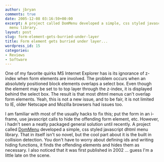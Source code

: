 ```yaml
---
author: jbryan
comments: true
date: 2005-12-08 03:16:59+00:00
excerpt: A project called DomMenu developed a simple, css styled javascript dhtml
  menu library.
layout: post
slug: form-element-gets-burried-under-layer
title: Form element gets burried under layer...
wordpress_id: 15
categories:
- Reviews
- Software
---
```



One of my favorite quirks MS Internet Explorer has is its ignorance of z-index when form elements are involved. The problem occurs when an absolutely positioned block elements overlaps a select box. Even though the element may be set to to top layer through the z-index, it is displayed behind the select box. The result is that most dhtml menus can't overlap form elements. Yeah, this is not a new issue, and to be fair, it is not limited to IE, older Netscape and Mozilla browsers had issues too.

I am familiar with most of the usually hacks to fix this; put the form in an i-frame, use javascript calls to hide the offending form element, etc. However, i hadn't seen a neatly packaged general solution until recently. A project called [DomMenu](http://www.mojavelinux.com/projects/dommenu/) developed a simple, css styled javascript dhtml menu library. That in itself isn't so novel, but the cool part about it is the built in collision detection. You don't have to worry about defining ids and writing hiding functions, it finds the offending elements and hides them as necessary. I also noticed that it was first published in 2002 ... guess I'm a little late on the scene.   


